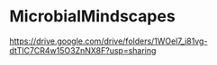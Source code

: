 # MicrobialMindscapes

https://drive.google.com/drive/folders/1WOel7_i81vg-dtTIC7CR4w15O3ZnNX8F?usp=sharing